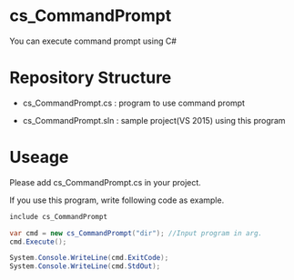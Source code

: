 # cs_CommandPrompt
You can execute command prompt using C#

# Repository Structure

- cs_CommandPrompt.cs : program to use command prompt

- cs_CommandPrompt.sln : sample project(VS 2015) using this program

# Useage
Please add cs_CommandPrompt.cs in your project.

If you use this program, write following code as example.
```cs
include cs_CommandPrompt

var cmd = new cs_CommandPrompt("dir"); //Input program in arg.
cmd.Execute();

System.Console.WriteLine(cmd.ExitCode);
System.Console.WriteLine(cmd.StdOut);
```
